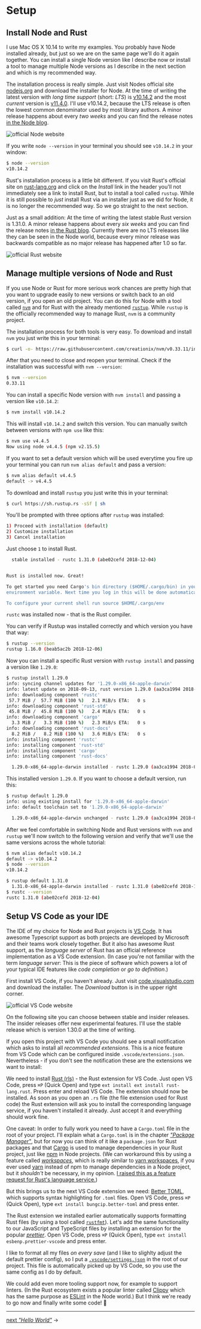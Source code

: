 # Setup

## Install Node and Rust

I use Mac OS X 10.14 to write my examples. You probably have Node installed already, but just so we are on the same page we'll do it again together. You can install a single Node version like I describe now or install a tool to manage multiple Node versions as I describe in the next section and which is my recommended way.

The installation process is really simple. Just visit Nodes official site [nodejs.org](https://nodejs.org/en/) and download the installer for Node. At the time of writing the latest version with _long time support_ (short: _LTS_) is [v10.14.2](https://nodejs.org/dist/v10.14.2/node-v10.14.2.pkg) and the most _current_ version is [v11.4.0](https://nodejs.org/dist/v11.4.0/node-v11.4.0.pkg). I'll use v10.14.2, because the LTS release is often the lowest common denominator used by most library authors. A minor release happens about every _two weeks_ and you can find the release notes [in the Node blog](https://nodejs.org/en/blog/).

![official Node website](./node-site.png)

If you write `node --version` in your terminal you should see `v10.14.2` in your window:

```bash
$ node --version
v10.14.2
```

Rust's installation process is a little bit different. If you visit Rust's official site on [rust-lang.org](https://www.rust-lang.org/) and click on the _Install_ link in the header you'll not immediately see a link to install Rust, but to install a tool called `rustup`. While it is still possible to _just_ install Rust via an installer just as we did for Node, it is no longer the recommended way. So we go straight to the next section.

Just as a small addition: At the time of writing the latest stable Rust version is 1.31.0. A minor release happens about every _six weeks_ and you can find the release notes [in the Rust blog](https://blog.rust-lang.org/). Currently there are no LTS releases like they can be seen in the Node world, because every minor release was backwards compatible as no major release has happened after 1.0 so far.

![official Rust website](./rust-site.png)

## Manage multiple versions of Node and Rust

If you use Node or Rust for more serious work chances are pretty high that you want to upgrade easily to new versions or switch back to an old version, if you open an old project. You can do this for Node with a tool called [`nvm`](https://github.com/creationix/nvm) and for Rust with the already mentioned [`rustup`](https://github.com/rust-lang-nursery/rustup.rs). While `rustup` is the officially recommended way to manage Rust, `nvm` is a community project.

The installation process for both tools is very easy. To download and install `nvm` you just write this in your terminal:

```bash
$ curl -o- https://raw.githubusercontent.com/creationix/nvm/v0.33.11/install.sh | bash
```

After that you need to close and reopen your terminal. Check if the installation was successful with `nvm --version`:

```bash
$ nvm --version
0.33.11
```

You can install a specific Node version with `nvm install` and passing a version like `v10.14.2`:

```bash
$ nvm install v10.14.2
```

This will install `v10.14.2` and switch this version. You can manually switch between versions with `npm use` like this:

```bash
$ nvm use v4.4.5
Now using node v4.4.5 (npm v2.15.5)
```

If you want to set a default version which will be used everytime you fire up your terminal you can run `nvm alias default` and pass a version:

```bash
$ nvm alias default v4.4.5
default -> v4.4.5
```

To download and install `rustup` you just write this in your terminal:

```bash
$ curl https://sh.rustup.rs -sSf | sh
```

You'll be prompted with three options after `rustup` was installed:

```bash
1) Proceed with installation (default)
2) Customize installation
3) Cancel installation
```

Just choose `1` to install Rust.

```bash
  stable installed - rustc 1.31.0 (abe02cefd 2018-12-04)


Rust is installed now. Great!

To get started you need Cargo's bin directory ($HOME/.cargo/bin) in your PATH
environment variable. Next time you log in this will be done automatically.

To configure your current shell run source $HOME/.cargo/env
```

`rustc` was installed now - that is the Rust compiler.

You can verify if Rustup was installed correctly and which version you have that way:

```bash
$ rustup --version
rustup 1.16.0 (beab5ac2b 2018-12-06)
```

Now you can install a specific Rust version with `rustup install` and passing a version like `1.29.0`:

```bash
$ rustup install 1.29.0
info: syncing channel updates for '1.29.0-x86_64-apple-darwin'
info: latest update on 2018-09-13, rust version 1.29.0 (aa3ca1994 2018-09-11)
info: downloading component 'rustc'
 57.7 MiB /  57.7 MiB (100 %)   2.1 MiB/s ETA:   0 s
info: downloading component 'rust-std'
 45.8 MiB /  45.8 MiB (100 %)   2.4 MiB/s ETA:   0 s
info: downloading component 'cargo'
  3.3 MiB /   3.3 MiB (100 %)   2.3 MiB/s ETA:   0 s
info: downloading component 'rust-docs'
  8.2 MiB /   8.2 MiB (100 %)   3.6 MiB/s ETA:   0 s
info: installing component 'rustc'
info: installing component 'rust-std'
info: installing component 'cargo'
info: installing component 'rust-docs'

  1.29.0-x86_64-apple-darwin installed - rustc 1.29.0 (aa3ca1994 2018-09-11)
```

This installed version `1.29.0`. If you want to choose a default version, run this:

```bash
$ rustup default 1.29.0
info: using existing install for '1.29.0-x86_64-apple-darwin'
info: default toolchain set to '1.29.0-x86_64-apple-darwin'

  1.29.0-x86_64-apple-darwin unchanged - rustc 1.29.0 (aa3ca1994 2018-09-11)
```

After we feel comfortable in switching Node and Rust versions with `nvm` and `rustup` we'll now switch to the following version and verify that we'll use the same versions across the whole tutorial:

```bash
$ nvm alias default v10.14.2
default -> v10.14.2
$ node --version
v10.14.2

$ rustup default 1.31.0
  1.31.0-x86_64-apple-darwin installed - rustc 1.31.0 (abe02cefd 2018-12-04)
$ rustc --version
rustc 1.31.0 (abe02cefd 2018-12-04)
```

## Setup VS Code as your IDE

The IDE of my choice for Node and Rust projects is [VS Code](https://code.visualstudio.com/). It has awesome Typescript support as both projects are developed by Microsoft and their teams work closely together. But it also has awesome Rust support, as the _language server_ of Rust has an official reference implementation as a VS Code extension. (In case you're not familiar with the term _language server_: This is the piece of software which powers a lot of your typical IDE features like _code completion_ or _go to definition_.)

First install VS Code, if you haven't already. Just visit [code.visualstudio.com](https://code.visualstudio.com/) and download the installer. The _Download_ button is in the upper right corner.

![official VS Code website](./vscode-site.png)

On the following site you can choose between stable and insider releases. The insider releases offer new experimental features. I'll use the stable release which is version 1.30.0 at the time of writing.

If you open this project with VS Code you should see a small notification which asks to install all _recommended extensions_. This is a nice feature from VS Code which can be configured inside `.vscode/extensions.json`. Nevertheless - if you don't see the notification these are the extensions we want to install:

We need to install [Rust (rls)](https://marketplace.visualstudio.com/items?itemName=rust-lang.rust) - the Rust extension for VS Code. Just open VS Code, press `⌘P` (Quick Open) and type `ext install ext install rust-lang.rust`. Press enter and reload VS Code. The extension should now be installed. As soon as you open an `.rs` file (the file extension used for Rust code) the Rust extension will ask you to install the corresponding language service, if you haven't installed it already. Just accept it and everything should work fine.

One caveat: In order to fully work you need to have a `Cargo.toml` file in the root of your project. I'll explain what a `Cargo.toml` is in the chapter [_"Package Manager"_](../package-manager/README.md), but for now you can think of it like a `package.json` for Rust packages and that [Cargo](https://crates.io/) is used to manage dependencies in your Rust project, just like [npm](https://www.npmjs.com/) in Node projects. (We can workaround this by using a feature called [_workspaces_](https://doc.rust-lang.org/book/ch14-03-cargo-workspaces.html), which is really similar to [yarn workspaces](https://yarnpkg.com/lang/en/docs/workspaces/), if you ever used [yarn](https://yarnpkg.com/en/) instead of npm to manage dependencies in a Node project, but it _shouldn't_ be necessary, in my opinion. [I raised this as a feature request for Rust's language service.](https://github.com/rust-lang/rls/issues/1198))

But this brings us to the next VS Code extension we need: [Better TOML](https://marketplace.visualstudio.com/items?itemName=bungcip.better-toml), which supports syntax highlighting for `.toml` files. Open VS Code, press `⌘P` (Quick Open), type `ext install bungcip.better-toml` and press enter.

The Rust extension we installed earlier automatically supports formatting Rust files (by using a tool called [`rustfmt`](https://github.com/rust-lang/rustfmt)). Let's add the same functionality to our JavaScript and TypeScript files by installing an extension for the popular [_prettier_](https://prettier.io/). Open VS Code, press `⌘P` (Quick Open), type `ext install esbenp.prettier-vscode` and press enter.

I like to format all my files _on every save_ (and I like to slighlty adjust the default prettier config), so I put a [`.vscode/settings.json`](.vscode/settings.json) in the root of our project. This file is automatically picked up by VS Code, so you use the same config as I do by default.

We could add even more tooling support now, for example to support linters. (In the Rust ecosystem exists a popular linter called [Clippy](https://github.com/rust-lang/rust-clippy) which has the same purpose as [ESLint](https://eslint.org/) in the Node world.) But I think we're ready to go now and finally write some code! 🎉

---

[next _"Hello World"_](../hello-world/README.md) →
